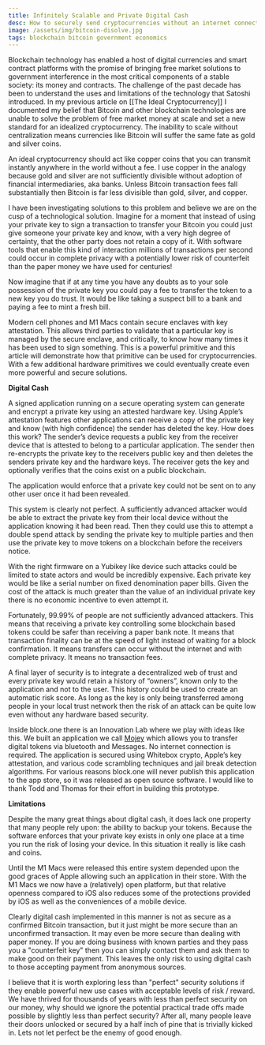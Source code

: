 ```yaml
---
title: Infinitely Scalable and Private Digital Cash
desc: How to securely send cryptocurrencies without an internet connection and no fees.
image: /assets/img/bitcoin-disolve.jpg
tags: blockchain bitcoin government economics
---
```


Blockchain technology has enabled a host of digital currencies and smart contract platforms with the promise of bringing free market solutions to government interference in the most critical components of a stable society: its money and contracts. The challenge of the past decade has been to understand the uses and limitations of the technology that Satoshi introduced. In my previous article on [[The Ideal Cryptocurrency]] I documented my belief that Bitcoin and other blockchain technologies are unable to solve the problem of free market money at scale and set a new standard for an idealized cryptocurrency. The inability to scale without centralization means currencies like Bitcoin will suffer the same fate as gold and silver coins.



An ideal cryptocurrency should act like copper coins that you can transmit instantly anywhere in the world without a fee. I use copper in the analogy because gold and silver are not sufficiently divisible without adoption of financial intermediaries, aka banks. Unless Bitcoin transaction fees fall substantially then Bitcoin is far less divisible than gold, silver, and copper.



I have been investigating solutions to this problem and believe we are on the cusp of a technological solution. Imagine for a moment that instead of using your private key to sign a transaction to transfer your Bitcoin you could just give someone your private key and know, with a very high degree of certainty, that the other party does not retain a copy of it. With software tools that enable this kind of interaction millions of transactions per second could occur in complete privacy with a potentially lower risk of counterfeit than the paper money we have used for centuries!



Now imagine that if at any time you have any doubts as to your sole possession of the private key you could pay a fee to transfer the token to a new key you do trust. It would be like taking a suspect bill to a bank and paying a fee to mint a fresh bill.



Modern cell phones and M1 Macs contain secure enclaves with key attestation. This allows third parties to validate that a particular key is managed by the secure enclave, and critically, to know how many times it has been used to sign something. This is a powerful primitive and this article will demonstrate how that primitive can be used for cryptocurrencies. With a few additional hardware primitives we could eventually create even more powerful and secure solutions.



**Digital Cash**

A signed application running on a secure operating system can generate and encrypt a private key using an attested hardware key. Using Apple’s attestation features other applications can receive a copy of the private key and know (with high confidence) the sender has deleted the key. How does this work? The sender’s device requests a public key from the receiver device that is attested to belong to a particular application.  The sender then re-encrypts the private key to the receivers public key and then deletes the senders private key and the hardware keys. The receiver gets the key and optionally verifies that the coins exist on a public blockchain.



The application would enforce that a private key could not be sent on to any other user once it had been revealed.



This system is clearly not perfect. A sufficiently advanced attacker would be able to extract the private key from their local device without the application knowing it had been read. Then they could use this to attempt a double spend attack by sending the private key to multiple parties and then use the private key to move tokens on a blockchain before the receivers notice.



With the right firmware on a Yubikey like device such attacks could be limited to state actors and would be incredibly expensive. Each private key would be like a serial number on fixed denomination paper bills. Given the cost of the attack is much greater than the value of an individual private key there is no economic incentive to even attempt it.



Fortunately, 99.99% of people are not sufficiently advanced attackers. This means that receiving a private key controlling some blockchain based tokens could be safer than receiving a paper bank note. It means that transaction finality can be at the speed of light instead of waiting for a block confirmation. It means transfers can occur without the internet and with complete privacy. It means no transaction fees.



A final layer of security is to integrate a decentralized web of trust and every private key would retain a history of “owners”, known only to the application and not to the user. This history could be used to create an automatic risk score. As long as the key is only being transferred among people in your local trust network then the risk of an attack can be quite low even without any hardware based security.



Inside block.one there is an Innovation Lab where we play with ideas like this. We built an application we call [Mojey](https://github.com/eosio/mojey) which allows you to transfer digital tokens via bluetooth and Messages. No internet connection is required. The application is secured using Whitebox crypto, Apple’s key attestation, and various code scrambling techniques and jail break detection algorithms. For various reasons block.one will never publish this application to the app store, so it was released as open source software. I would like to thank Todd and Thomas for their effort in building this prototype. 

**Limitations**

Despite the many great things about digital cash, it does lack one property that many people rely upon: the ability to backup your tokens. Because the software enforces that your private key exists in only one place at a time you run the risk of losing your device. In this situation it really is like cash and coins. 

Until the M1 Macs were released this entire system depended upon the good graces of Apple allowing such an application in their store. With the M1 Macs we now have a (relatively) open platform, but that relative openness compared to iOS also reduces some of the protections provided by iOS as well as the conveniences of a mobile device. 

Clearly digital cash implemented in this manner is not as secure as a confirmed Bitcoin transaction, but it just might be more secure than an unconfirmed transaction. It may even be more secure than dealing with paper money. If you are doing business with known parties and they pass you a "counterfeit key" then you can simply contact them and ask them to make good on their payment. This leaves the only risk to using digital cash to those accepting payment from anonymous sources.

I believe that it is worth exploring less than "perfect" security solutions if they enable powerful new use cases with acceptable levels of risk / reward. We have thrived for thousands of years with less than perfect security on our money, why should we ignore the potential practical trade offs made possible by slightly less than perfect security? After all, many people leave their doors unlocked or secured by a half inch of pine that is trivially kicked in. Lets not let perfect be the enemy of good enough.
